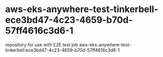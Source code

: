 # aws-eks-anywhere-test-tinkerbell-ece3bd47-4c23-4659-b70d-57ff4616c3d6-1
repository for use with E2E test job aws-eks-anywhere-test-tinkerbell:ece3bd47-4c23-4659-b70d-57ff4616c3d6-1
